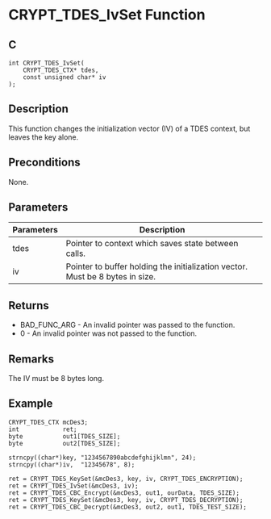 # CRYPT_TDES_IvSet Function

## C
    int CRYPT_TDES_IvSet(
        CRYPT_TDES_CTX* tdes, 
        const unsigned char* iv
    );

## Description

This function changes the initialization vector (IV) of a TDES context, but leaves the key alone. 

## Preconditions

None. 

## Parameters

|Parameters  |Description  |
|----|----|
|tdes |Pointer to context which saves state between calls. |
|iv |Pointer to buffer holding the initialization vector. Must be 8 bytes in size. |

## Returns

- BAD_FUNC_ARG - An invalid pointer was passed to the function.
- 0 - An invalid pointer was not passed to the function. 

## Remarks

The IV must be 8 bytes long. 

## Example

    CRYPT_TDES_CTX mcDes3;
    int            ret;
    byte           out1[TDES_SIZE];
    byte           out2[TDES_SIZE];

    strncpy((char*)key, "1234567890abcdefghijklmn", 24);
    strncpy((char*)iv,  "12345678", 8);

    ret = CRYPT_TDES_KeySet(&mcDes3, key, iv, CRYPT_TDES_ENCRYPTION);
    ret = CRYPT_TDES_IvSet(&mcDes3, iv);
    ret = CRYPT_TDES_CBC_Encrypt(&mcDes3, out1, ourData, TDES_SIZE);
    ret = CRYPT_TDES_KeySet(&mcDes3, key, iv, CRYPT_TDES_DECRYPTION);
    ret = CRYPT_TDES_CBC_Decrypt(&mcDes3, out2, out1, TDES_TEST_SIZE);